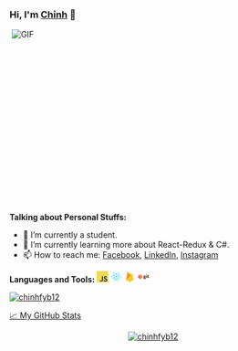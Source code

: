 ### Hi, I'm [Chỉnh](https://chinhportfolio.web.app/) 👋

<img align="right" alt="GIF" src="https://github.com/abhisheknaiidu/abhisheknaiidu/blob/master/code.gif?raw=true" width="500" height="320" />

**Talking about Personal Stuffs:**
- 🔭 I’m currently a student.
- 🌱 I’m currently learning more about React-Redux & C#.
- 📫 How to reach me: [Facebook](https://www.facebook.com/pdc0102), [LinkedIn](https://www.linkedin.com/in/phạm-chỉnh-a244971a7), [Instagram](https://www.instagram.com/chinhfyb12)

**Languages and Tools:**
<code><img height="20" src="https://raw.githubusercontent.com/github/explore/80688e429a7d4ef2fca1e82350fe8e3517d3494d/topics/javascript/javascript.png"></code>
<code><img height="20" src="https://raw.githubusercontent.com/github/explore/80688e429a7d4ef2fca1e82350fe8e3517d3494d/topics/react/react.png"></code>
<code><img height="20" src="https://raw.githubusercontent.com/github/explore/80688e429a7d4ef2fca1e82350fe8e3517d3494d/topics/firebase/firebase.png"></code>
<code><img height="20" src="https://raw.githubusercontent.com/github/explore/80688e429a7d4ef2fca1e82350fe8e3517d3494d/topics/git/git.png"></code>

<a href="https://github.com/chinhfyb12" align="start"> <img src="https://github-readme-stats.vercel.app/api/top-langs/?username=chinhfyb12&theme=gotham&hide_langs_below=1" alt="chinhfyb12" />
  
 📈 My GitHub Stats
<p align="center"><a href="https://github.com/chinhfyb12" align="center"> <img src="https://github-readme-stats.vercel.app/api?username=chinhfyb12&show_icons=true&theme=gotham" alt="chinhfyb12" />
